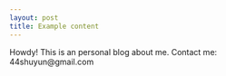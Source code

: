 ```yaml
---
layout: post
title: Example content
---
```



<div class="message">
  Howdy! This is an personal blog about me.
  Contact me: 44shuyun@gmail.com
</div>

